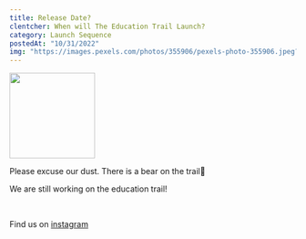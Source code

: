 ```yaml
---
title: Release Date?
clentcher: When will The Education Trail Launch?
category: Launch Sequence
postedAt: "10/31/2022"
img: "https://images.pexels.com/photos/355906/pexels-photo-355906.jpeg?cs=srgb&dl=pexels-pixabay-355906.jpg&fm=jpg&_gl=1*1606sf4*_ga*MTc0ODUwNzg3My4xNjY2OTAxNjcx*_ga_8JE65Q40S6*MTY3MDA4NjE3My4xMy4xLjE2NzAwODYxOTAuMC4wLjA."
---
```


<div class="section">
    <img src="@/assets/education_trail_emblem.png" style="height: 150px" />
    <p>Please excuse our dust. There is a bear on the trail🐻</p>
    <p>We are still working on the education trail!</p>
    <br>
    <p>Find us on <a class="has-text-link" href="https://www.instagram.com/educationtrail/">instagram</a></p>
</div>
